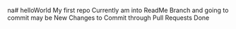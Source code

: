 na# helloWorld
My first repo
Currently am into ReadMe Branch and going to commit may be
New Changes to Commit through Pull Requests
Done
